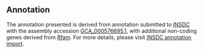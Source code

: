 

Annotation
----------

The annotation presented is derived from annotation submitted to
[INSDC](http://www.insdc.org) with the assembly accession
[GCA\_000576695.1](http://www.ebi.ac.uk/ena/data/view/GCA_000576695.1),
with additional non-coding genes derived from
[Rfam](http://rfam.xfam.org/). For more details, please visit [INSDC
annotation
import](http://ensemblgenomes.org/info/data/insdc_annotation).
